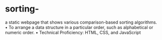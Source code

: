 # sorting-

a static webpage that shows various comparison-based sorting algorithms. • To arrange a data structure in a particular order, such as alphabetical or numeric order. • Technical Proficiency: HTML, CSS, and JavaScript
